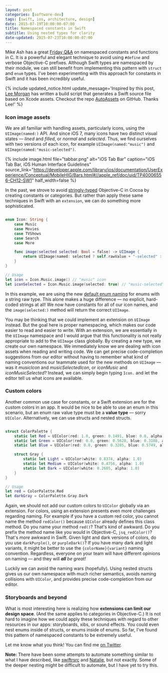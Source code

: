 ```yaml
---
layout: post
categories: [software-dev]
tags: [swift, ios, architecture, design]
date: 2015-07-19T10:00:00-07:00
title: Namespaced constants in Swift
subtitle: Using nested types for clarity
date-updated: 2015-07-23T10:00:00-07:00
---
```


Mike Ash has a great [Friday Q&A](https://www.mikeash.com/pyblog/friday-qa-2011-08-19-namespaced-constants-and-functions.html) on namespaced constants and functions in C. It is a powerful and elegant technique to avoid using `#define` and verbose Objective-C prefixes. Although Swift types are namespaced by their module, we can still benefit from implementing this pattern with `struct` and `enum` types. I've been experimenting with this approach for constants in Swift and it has been incredibly useful.

<!--excerpt-->

{% include updated_notice.html
    update_message='Inspired by this post, <a href="https://twitter.com/leemorgan">Lee Morgan</a> has written a build script that generates a Swift source file based on Xcode assets. Checkout the repo <a href="https://github.com/leemorgan/AutoAssets">AutoAssets</a> on GitHub. Thanks Lee!'
%}

### Icon image assets

We are all familiar with handling assets, particularly icons, using the `UIImage(named:)` API. And since iOS 7, many icons have two distinct visual states &mdash; *lined* and *filled*, or *normal* and *selected*. Thus, we find ourselves with two versions of each icon, for example `UIImage(named:"music")` and `UIImage(named:"music-selected")`.

{% include image.html
    file="tabbar.png"
    alt="iOS Tab Bar"
    caption="iOS Tab Bar, iOS Human Interface Guidelines"
    source_link="https://developer.apple.com/library/ios/documentation/UserExperience/Conceptual/MobileHIG/Bars.html#//apple_ref/doc/uid/TP40006556-CH12-SW1"
    half_width=false
%}

In the past, we strove to avoid [stringly-typed](https://corner.squareup.com/2014/02/objc-codegenutils.html) Objective-C in Cocoa by creating constants or categories. But rather than apply these same techniques in Swift with an `extension`, we can do something more sophisticated.

```swift

enum Icon: String {
    case Music
    case Movies
    case TVShows
    case Search
    case More

    func image(selected selected: Bool = false) -> UIImage {
        return UIImage(named: selected ? self.rawValue + "-selected" : self.rawValue)!
    }
}

// Usage
let icon = Icon.Music.image() // "music" icon
let iconSelected = Icon.Music.image(selected: true) // "music-selected" icon

```

In this example, we are using the new [default enum naming](http://ericasadun.com/2015/07/08/swift-new-stuff-in-xcode-7-beta-3/) for enums with a string raw type. This alone makes a huge difference &mdash; no explicit, hard-coded strings at all! We now have constants for all of our icon names, and the `image(selected:)` method will return the correct `UIImage`.

You may be thinking that we could implement an extension on `UIImage` instead. But the goal here is proper namespacing, which makes our code easier to read and easier to write. With an extension, we are essentially in the `UIImage` namespace and I would argue that this functionality is not really appropriate to add to the `UIImage` class globally. By creating a new type, we create our own namespace. We immediately know we are dealing with icon assets when reading and writing code. We can get precise code-completion suggestions from our editor without having to remember what kind of naming conventions our teammate used for the new methods on `UIImage` &mdash; was it *musicIcon* and *musicSelectedIcon*, or *iconMusic* and *iconMusicSelected*? Instead, we can simply begin typing `Icon.` and let the editor tell us what icons are available.

### Custom colors

Another common use case for constants, or a Swift extension are for the custom colors in an app. It would be nice to be able to use an enum in this scenario, but an enum raw value type must be a **value type** &mdash; sorry `UIColor`. Alternatively, we can use structs and nested structs.

```swift

struct ColorPalette {
    static let Red = UIColor(red: 1.0, green: 0.1491, blue: 0.0, alpha: 1.0)
    static let Green = UIColor(red: 0.0, green: 0.5628, blue: 0.3188, alpha: 1.0)
    static let Blue = UIColor(red: 0.0, green: 0.3285, blue: 0.5749, alpha: 1.0)

    struct Gray {
        static let Light = UIColor(white: 0.8374, alpha: 1.0)
        static let Medium = UIColor(white: 0.4756, alpha: 1.0)
        static let Dark = UIColor(white: 0.2605, alpha: 1.0)
    }
}

// Usage
let red = ColorPalette.Red
let darkGray = ColorPalette.Gray.Dark

```

Again, we should not add our custom colors to `UIColor` globally via an extension. For colors, using an extension presents even more challenges regarding naming. For example if you have a custom red color, you cannot name the method `redColor()` because `UIColor` already defines this class method. Do you name your method `red()`? That's kind of awkward. Do you prefix the method name like you would in Objective-C, `jsq_redColor()`? That's *more* awkward in Swift. Given light and dark versions of colors, do you use `darkPurple()`, or `purpleDark()`? If you have many dark and light variants, it might be better to use the `{colorName}{variant}` naming convention. Regardless, everyone on your team will have different opinions on naming &mdash; and they will *__all__ be great!*

Luckily we can avoid the naming wars (hopefully). Using nested structs gives us our own namespace with much richer semantics, avoids naming collisions with `UIColor`, and provides precise code-completion from our editor.

### Storyboards and beyond

What is most interesting here is realizing how **extensions can limit our design space**. (And the same applies to categories in Objective-C.) It is not hard to imagine how we could apply these techniques with regard to other resources in our apps: storyboards, xibs, or sound effects. You could even nest enums inside of structs, or enums inside of enums. So far, I've found this pattern of namespaced constants to be extremely useful.

Let me know what you think! You can find me [on Twitter](http://twitter.com/jesse_squires).

<span class="text-muted">**Note:** There have been some attempts to automate something similar to what I have described, like [swiftrsrc](https://github.com/indragiek/swiftrsrc) and [Natalie](https://github.com/krzyzanowskim/Natalie), but not exactly. Some of the deeper nesting might be difficult to automate, but I have yet to try this.</span>

